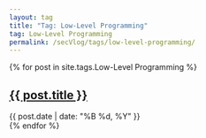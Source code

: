 ```yaml
---
layout: tag
title: "Tag: Low-Level Programming"
tag: Low-Level Programming
permalink: /secVlog/tags/low-level-programming/
---
```


{% for post in site.tags.Low-Level Programming %}
<article class="post">
    <h2><a href="{{ post.url }}">{{ post.title }}</a></h2>
    <div class="post-meta">
        <span class="date">{{ post.date | date: "%B %d, %Y" }}</span>
    </div>
</article>
{% endfor %}
